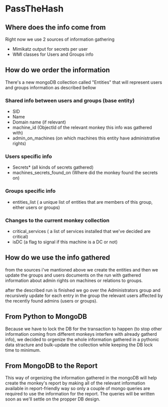 # PassTheHash

## Where does the info come from
Right now we use 2 sources of information gathering
   - Mimikatz output for secrets per user
   - WMI classes for Users and Groups info

## How do we order the information
There's a new mongoDB collection called "Entities" that will represent users and groups information as described bellow
### Shared info between users and groups (base entity)
 - SID
 - Name
 - Domain name (if relevant)
 - machine_id (ObjectId of the relevant monkey this info was gathered with)
 - admin_on_machines (on which machines this entity have administrative rights)

### Users specific info
 - Secrets* (all kinds of secrets gathered)
 - machines_secrets_found_on (Where did the monkey found the secrets on)

### Groups specific info
  - entities_list ( a unique list of entities that are members of this group, either users or groups)

### Changes to the current monkey collection
  - critical_services ( a list of services installed that we've decided are critical)
  - isDC (a flag to signal if this machine is a DC or not)

## How do we use the info gathered
from the sources i've mantioned above we create the entities and then we update the groups and users documents on the run with gathered information about admin rights on machines or relations to groups.

after the described run is finished we go over the Administrators group and recursively update for each entry in the group the relevant users affected by the recently found admins (users or groups).

## From Python to MongoDB

Because we have to lock the DB for the transaction to happen (to stop other information coming from different monkeys interfere with already gatherd info), we decided to orgenize the whole information gathered in a pythonic data stracture and bulk-update the collection while keeping the DB lock time to minimum.

## From MongoDB to the Report

This way of orgenizing the information gathered in the mongoDB will help create the monkey's report by making all of the relevant information available in report-friendly way so only a couple of mongo queries are required to use the information for the report. The queries will be written soon as we'll settle on the propper DB design.